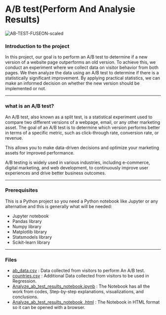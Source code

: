 # A/B test(Perform And Analysie Results)

![AB-TEST-FUSEON-scaled](https://github.com/ahmedmonged/A-B-test-compare-between-two-versions-/assets/69379730/14a7e326-299b-4b83-acd3-62fde84b41de)


### Introduction to the project
In this project, our goal is to perform an A/B test to determine if a new version of a website page outperforms an old version. To achieve this, we conduct an experiment where we collect data on visitor behavior from both pages. We then analyze the data using an A/B test to determine if there is a statistically significant improvement. By applying practical statistics, we can make an informed decision on whether the new version should be implemented or not.

-------------------------------------------------------------------------------------

### what is an A/B test?
An A/B test, also known as a split test, is a statistical experiment used to compare two different versions of a webpage, email, or any other marketing asset. The goal of an A/B test is to determine which version performs better in terms of a specific metric, such as click-through rate, conversion rate, or revenue.

This allows you to make data-driven decisions and optimize your marketing assets for improved performance.

A/B testing is widely used in various industries, including e-commerce, digital marketing, and web development, to continuously improve user experiences and drive better business outcomes.

-------------------------------------------------------------------------------------

### Prerequisites
This is a Python project so you need a Python notebook like Jupyter or  any alternative and this is generally what will be needed:
- Jupyter notebook
- Pandas library
- Numpy library
- Matplotlib library
- Statsmodels library
- Scikit-learn library

-------------------------------------------------------------------------------------

### Files 
- [ab_data.csv](https://github.com/ahmedmonged/A-B-test-compare-between-two-versions-/blob/main/ab_data.csv) : Data collected from visitors to perform An A/B test.
- [countries.csv](https://github.com/ahmedmonged/A-B-test-compare-between-two-versions-/blob/main/countries.csv) : Additional Data collected from visitors to be used in Regression. 
- [Analyze_ab_test_results_notebook.ipynb](https://github.com/ahmedmonged/A-B-test-compare-between-two-versions-/blob/main/Analyze_ab_test_results_notebook.ipynb) : The Notebook has all the work from codes, Step-by-step explanations, visualizations, and conclusions.
- [Analyze_ab_test_results_notebook .html](https://github.com/ahmedmonged/A-B-test-compare-between-two-versions-/blob/main/Analyze_ab_test_results_notebook%20.html) : The Notebook in HTML format so it can be opened with a browser.


